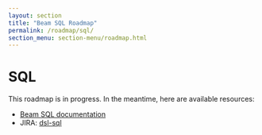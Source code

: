 ```yaml
---
layout: section
title: "Beam SQL Roadmap"
permalink: /roadmap/sql/
section_menu: section-menu/roadmap.html
---
```

<!--
Licensed under the Apache License, Version 2.0 (the "License");
you may not use this file except in compliance with the License.
You may obtain a copy of the License at

http://www.apache.org/licenses/LICENSE-2.0

Unless required by applicable law or agreed to in writing, software
distributed under the License is distributed on an "AS IS" BASIS,
WITHOUT WARRANTIES OR CONDITIONS OF ANY KIND, either express or implied.
See the License for the specific language governing permissions and
limitations under the License.
-->

# SQL

This roadmap is in progress. In the meantime, here are available resources:

 - [Beam SQL documentation]({{site.baseurl}}/documentation/dsls/sql/overview)
 - JIRA: [dsl-sql](https://issues.apache.org/jira/issues/?jql=project%20%3D%20BEAM%20AND%20component%20%3D%20dsl-sql)
